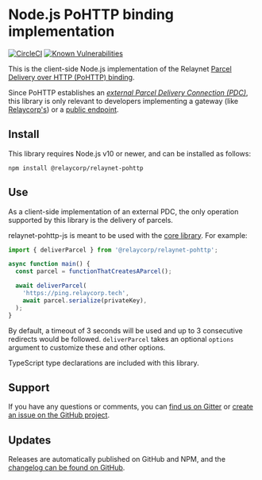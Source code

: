 # Node.js PoHTTP binding implementation

[![CircleCI](https://circleci.com/gh/relaycorp/relaynet-pohttp-js.svg?style=svg)](https://circleci.com/gh/relaycorp/relaynet-pohttp-js)
[![Known Vulnerabilities](https://snyk.io//test/github/relaycorp/relaynet-pohttp-js/badge.svg?targetFile=package.json)](https://snyk.io//test/github/relaycorp/relaynet-pohttp-js?targetFile=package.json)

This is the client-side Node.js implementation of the Relaynet [Parcel Delivery over HTTP (PoHTTP) binding](https://specs.relaynet.link/RS-007).

Since PoHTTP establishes an [_external Parcel Delivery Connection (PDC)_](https://specs.relaynet.link/RS-000#external-pdc), this library is only relevant to developers implementing a gateway (like [Relaycorp's](https://github.com/relaycorp/relaynet-gateway-desktop)) or a [public endpoint](https://specs.relaynet.link/RS-000#addressing).

## Install

This library requires Node.js v10 or newer, and can be installed as follows:

```
npm install @relaycorp/relaynet-pohttp
```

## Use

As a client-side implementation of an external PDC, the only operation supported by this library is the delivery of parcels.

relaynet-pohttp-js is meant to be used with the [core library](https://www.npmjs.com/package/@relaycorp/relaynet-core). For example:

```javascript
import { deliverParcel } from '@relaycorp/relaynet-pohttp';

async function main() {
  const parcel = functionThatCreatesAParcel();

  await deliverParcel(
    'https://ping.relaycorp.tech',
    await parcel.serialize(privateKey),
  );
}
```

By default, a timeout of 3 seconds will be used and up to 3 consecutive redirects would be followed. `deliverParcel` takes an optional `options` argument to customize these and other options.

TypeScript type declarations are included with this library.

## Support

If you have any questions or comments, you can [find us on Gitter](https://gitter.im/relaynet/community) or [create an issue on the GitHub project](https://github.com/relaycorp/relaynet-pohttp-js/issues/new/choose).

## Updates

Releases are automatically published on GitHub and NPM, and the [changelog can be found on GitHub](https://github.com/relaycorp/relaynet-pohttp-js/releases).

